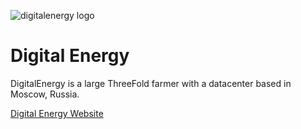 ![digitalenergy logo](/ecosystem/img/digitalenergy-logo.jpg)

# Digital Energy

DigitalEnergy is a large ThreeFold farmer with a datacenter based in Moscow, Russia. 

[Digital Energy Website](https://digitalenergy.online/)